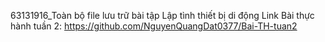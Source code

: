 63131916_Toàn bộ file lưu trữ bài tập Lập tình thiết bị di động
Link Bài thực hành tuần 2: https://github.com/NguyenQuangDat0377/Bai-TH-tuan2
